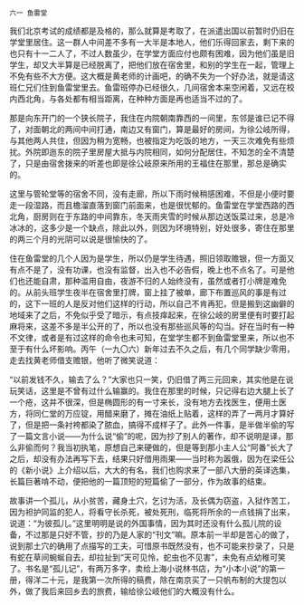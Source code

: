     六一 鱼雷堂 

   我们北京考试的成绩都是及格的，那么就算是考取了，在派遣出国以前暂时仍旧在学堂里居住。这一群人中间差不多有一大半是本地人，他们乐得回家去，剩下来的也只有十一二人了，不过人数虽少，在学堂方面应付也颇有困难，因为他们虽是旧学生，却又大半算是已经脱离了，把他们放在宿舍里，和别的学生在一起，管理上不免有些不大方便。这大概是黄老师的计画吧，的确不失为一个好办法，就是请这班仁兄们住到鱼雷堂里去。鱼雷班停办已经很久，几间宿舍本来空闲着，又远在校内西北角，与各处都有相当距离，在种种方面是再也适当不过的了。

   那是向东开门的一个狭长院子，我住在内院朝南靠西的一间里，东邻是谁已记不得了，对面朝北的两间中间打通，南边又有窗门，算是最好的房间，为徐公岐所得，与其他两人共住，但因为稍为宽畅，也被指定为吃饭的地方，一天三次难免有些烦扰。外院即迤东的院子里房屋大抵与内院相同，如何分配居住，不知怎的全不清楚了，只是由宿舍拨来的听差也即是徐公岐原来所用的王福住在那里，那总是确实的。

   这里与管轮堂等的宿舍不同，没有走廊，所以下雨时候稍感困难，不但是小便时要走一段湿路，而且檐溜直落到窗门前面来，也是很忧郁的。鱼雷堂在学堂西路的西北角，厨房则在于东路的中间靠东，冬天雨夹雪的时候从那边送饭菜过来，总是冷冰冰的，这多少是一个缺点，除此以外，则因为环境特别，好处很多，寄住在那里的两三个月的光阴可以说是很愉快的了。

   住在鱼雷堂的几个人因为是学生，所以仍是学生待遇，照旧领取赡银，但一方面又有点不是了，没有功课，也没有监督，出入也不必告假，晚上也不点名了。可是他们也还能自肃，那种滥用自由，夜游不归的人始终没有，虽然或者打小牌是难免的。从前头班学生夜半在宿舍里打牌，窗上挂了被单，廊下布置巡风的事是有过的，这下一班的人是反对他们这样的行动，所以自己不肯再犯，但是搬到这幽僻的地域来了之后，不免似乎受了暗示，有点技痒起来，在徐公岐的房里便有时要打起麻将来，这差不多是半公开的了，所以也没有那些巡风等的勾当。好在当时有一种不文律，或者是有过这样的命令也未可知，在堂学生都不到鱼雷堂里来，所以也不至于有什么坏影响。丙午（一九〇六）新年过去不久之后，有几个同学缺少零用，走去找黄老师借支赡银，他听了微笑说道：

   “以前发钱不久，输去了么？”大家也只一笑，仍旧借了两三元回来，其实他是在说玩笑话，这里是不曾有过什么输赢的。我住在那里的时候，只记得右边大腿上长了一个疮，这并不很深，但是椭圆形的有一寸来长，没有地方去找医生，便用土医方，将同仁堂的万应锭，用醋来磨了，摊在油纸上贴着，这样的弄了一两月才算好了，但是把一条衬袴都染了脓血，搞得不成样子了。此外一件事，是半做半偷的写了一篇文言小说——为什么说“偷”的呢，因为抄了别人的著作，却不说明是译，那么非偷而何？我当初执笔，原想自己来硬做的，但是等到那小主人公“阿番”长大了之后，却没有办法再写下去，结果只好借用雨果——当时称为嚣俄，因为在梁任公的《新小说》上介绍以后，大大的有名，我们也购求来了一部八大册的英译选集，长篇巨著啃不动，便把他的一篇顶短的短篇偷了一部分，作为故事的结束。

   故事讲一个孤儿，从小贫苦，藏身土穴，乞讨为活，及长偶为窃盗，入狱作苦工，因为袒护同监的犯人，将看守长杀死，被处死刑，临死将所余的一点钱捐了出来，说道：“为彼孤儿。”这里明明是说的外国事情，因为其时还没有什么孤儿院的设备，不过那是只好不管，抄的乃是人家的“刊文”嘛。原本前一半却是苦心的做了，说到那土穴的确用了点描写的工夫，可惜原书既然没有，也不可能来抄录了，只是有蛇在草间蜿蜒自去，却拉扯到“天可见怜，蛇虫也不见害”，未免有点幼稚可笑了。书名是“孤儿记”，有两万多字，卖给上海小说林书店，为“小本小说”的第一册，得洋二十元，是我第一次所得的稿费，除在南京买了一只帆布制的大提包以外，做了我后来回乡去的旅费，输给徐公岐他们的大概没有什么。

